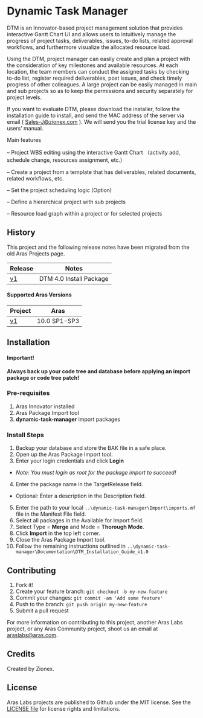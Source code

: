 # Dynamic Task Manager

DTM is an Innovator-based project management solution that provides interactive Gantt Chart UI and allows users to intuitively manage the progress of project tasks, deliverables, issues, to-do lists, related approval workflows, and furthermore visualize the allocated resource load.

Using the DTM, project manager can easily create and plan a project with the consideration of key milestones and available resources. At each location, the team members can conduct the assigned tasks by checking to-do list, register required deliverables, post issues, and check timely progress of other colleagues. A large project can be easily managed in main and sub projects so as to keep the permissions and security separately for project levels.

If you want to evaluate DTM, please download the installer, follow the installation guide to install, and send the MAC address of the server via email ( Sales-J@zionex.com ). We will send you the trial license key and the users’ manual.

Main features

–	Project WBS editing using the interactive Gantt Chart （activity add, schedule change, resources assignment, etc.）

–	Create a project from a template that has deliverables, related documents, related workflows, etc.

–	Set the project scheduling logic (Option)

–	Define a hierarchical project with sub projects

–	Resource load graph within a project or for selected projects

## History

This project and the following release notes have been migrated from the old Aras Projects page. 

Release | Notes
--------|--------
[v1](https://github.com/ArasLabs/dyanmic-task-manager/releases/tag/v1) | DTM 4.0 Install Package

#### Supported Aras Versions

Project | Aras
--------|------
[v1](https://github.com/ArasLabs/dyanmic-task-manager/releases/tag/v1) | 10.0 SP1-SP3

## Installation

#### Important!
**Always back up your code tree and database before applying an import package or code tree patch!**

### Pre-requisites

1. Aras Innovator installed
2. Aras Package Import tool
3. **dynamic-task-manager** import packages

### Install Steps

1. Backup your database and store the BAK file in a safe place.
2. Open up the Aras Package Import tool.
3. Enter your login credentials and click **Login**
  * _Note: You must login as root for the package import to succeed!_
4. Enter the package name in the TargetRelease field.
  * Optional: Enter a description in the Description field.
5. Enter the path to your local `..\dynamic-task-manager\Import\imports.mf` file in the Manifest File field.
6. Select all packages in the Available for Import field.
7. Select Type = **Merge** and Mode = **Thorough Mode**.
8. Click **Import** in the top left corner.
9. Close the Aras Package Import tool.
10. Follow the remaining instructions outlined in `..\dynamic-task-manager\Documentation\DTM_Installation_Guide_v1.0`

## Contributing

1. Fork it!
2. Create your feature branch: `git checkout -b my-new-feature`
3. Commit your changes: `git commit -am 'Add some feature'`
4. Push to the branch: `git push origin my-new-feature`
5. Submit a pull request

For more information on contributing to this project, another Aras Labs project, or any Aras Community project, shoot us an email at araslabs@aras.com.

## Credits

Created by Zionex.

## License

Aras Labs projects are published to Github under the MIT license. See the [LICENSE file](./LICENSE) for license rights and limitations.
